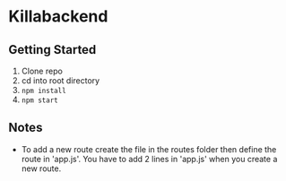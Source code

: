 # Killabackend

## Getting Started
1. Clone repo
2. cd into root directory
3. ```npm install```
4. ```npm start```

## Notes
* To add a new route create the file in the routes folder then define the route in 'app.js'. You have to add 2 lines in 'app.js' when you create a new route.